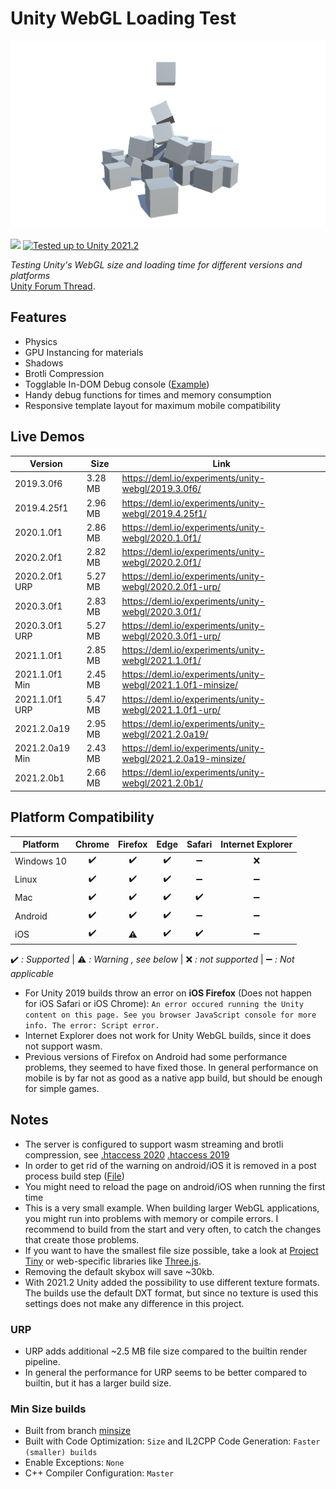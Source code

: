 # Unity WebGL Loading Test

![Preview](./preview.png)

[![](https://img.shields.io/github/release-date/JohannesDeml/UnityWebGL-LoadingTest.svg)](https://github.com/JohannesDeml/UnityWebGL-LoadingTest/releases) [![Tested up to Unity 2021.2](https://img.shields.io/badge/tested%20up%20to%20unity-2021.2-green.svg?logo=unity&cacheSeconds=2592000)](https://unity3d.com/get-unity/download/archive)

*Testing Unity's WebGL size and loading time for different versions and platforms*  
[Unity Forum Thread](https://forum.unity.com/threads/webgl-builds-for-mobile.545877/).


## Features

* Physics
* GPU Instancing for materials
* Shadows
* Brotli Compression
* Togglable In-DOM Debug console ([Example](https://deml.io/experiments/unity-webgl/2021.1.4f1/))
* Handy debug functions for times and memory consumption
* Responsive template layout for maximum mobile compatibility

## Live Demos

Version | Size | Link
--- | --- | ---
2019.3.0f6 | 3.28 MB | https://deml.io/experiments/unity-webgl/2019.3.0f6/
2019.4.25f1 | 2.96 MB | https://deml.io/experiments/unity-webgl/2019.4.25f1/ 
2020.1.0f1 | 2.86 MB | https://deml.io/experiments/unity-webgl/2020.1.0f1/
2020.2.0f1 | 2.82 MB | https://deml.io/experiments/unity-webgl/2020.2.0f1/ 
2020.2.0f1 URP | 5.27 MB | https://deml.io/experiments/unity-webgl/2020.2.0f1-urp/ 
2020.3.0f1 | 2.83 MB | https://deml.io/experiments/unity-webgl/2020.3.0f1/ 
2020.3.0f1 URP | 5.27 MB | https://deml.io/experiments/unity-webgl/2020.3.0f1-urp/ 
2021.1.0f1 | 2.85 MB | https://deml.io/experiments/unity-webgl/2021.1.0f1/ 
2021.1.0f1 Min | 2.45 MB | https://deml.io/experiments/unity-webgl/2021.1.0f1-minsize/ 
2021.1.0f1 URP | 5.47 MB | https://deml.io/experiments/unity-webgl/2021.1.0f1-urp/ 
2021.2.0a19 | 2.95 MB | https://deml.io/experiments/unity-webgl/2021.2.0a19/ 
2021.2.0a19 Min | 2.43 MB | https://deml.io/experiments/unity-webgl/2021.2.0a19-minsize/ 
2021.2.0b1 | 2.66 MB | https://deml.io/experiments/unity-webgl/2021.2.0b1/ 

## Platform Compatibility

| Platform   | Chrome | Firefox | Edge | Safari | Internet Explorer |
| ---------- | :----: | :-----: | :--: | :----: | :---------------: |
| Windows 10 |   ✔️    |    ✔️    |  ✔️   |   ➖    |         ❌         |
| Linux      |   ✔️    |    ✔️    |  ✔️   |   ➖    |         ➖         |
| Mac        |   ✔️    |    ✔️    |  ✔️   |   ✔️    |         ➖         |
| Android    |   ✔️    |    ✔️    |  ✔️   |   ➖    |         ➖         |
| iOS        |   ✔️    |    ⚠️    |  ✔️   |   ✔️    |         ➖         |

✔️ *: Supported* | ⚠️ *: Warning , see below* | ❌ *: not supported* | ➖ *: Not applicable*

* For Unity 2019 builds throw an error on **iOS Firefox** (Does not happen for iOS Safari or iOS Chrome): `An error occured running the Unity content on this page. See you browser JavaScript console for more info. The error: Script error.`
* Internet Explorer does not work for Unity WebGL builds, since it does not support wasm.
* Previous versions of Firefox on Android had some performance problems, they seemed to have fixed those. In general performance on mobile is by far not as good as a native app build, but should be enough for simple games.

## Notes

* The server is configured to support wasm streaming and brotli compression, see [.htaccess 2020](./Configuration/2020/.htaccess)  [.htaccess 2019](./Configuration/2019/.htaccess)
* In order to get rid of the warning on android/iOS it is removed in a post process build step ([File](./Assets/Scripts/Editor/RemoveMobileSupportWarningWebBuild.cs))
* You might need to reload the page on android/iOS when running the first time
* This is a very small example. When building larger WebGL applications, you might run into problems with memory or compile errors. I recommend to build from the start and very often, to catch the changes that create those problems.
* If you want to have the smallest file size possible, take a look at [Project Tiny](https://forum.unity.com/forums/project-tiny.151/) or web-specific libraries like [Three.js](https://threejs.org/).
* Removing the default skybox will save ~30kb.
* With 2021.2 Unity added the possibility to use different texture formats. The builds use the default DXT format, but since no texture is used this settings does not make any difference in this project.

### URP
* URP adds additional ~2.5 MB file size compared to the builtin render pipeline.
* In general the performance for URP seems to be better compared to builtin, but it has a larger build size.


### Min Size builds
* Built from branch [minsize](../../tree/minsize)
* Built with Code Optimization: `Size` and IL2CPP Code Generation: `Faster (smaller) builds`
* Enable Exceptions: `None`
* C++ Compiler Configuration: `Master` 
